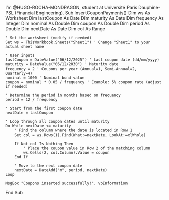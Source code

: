  I’m @HUGO-ROCHA-MONDRAGON, student at Université Paris Dauphine-PSL (Financial Engineering).
Sub InsertCouponPayments()
    Dim ws As Worksheet
    Dim lastCoupon As Date
    Dim maturity As Date
    Dim frequency As Integer
    Dim nominal As Double
    Dim coupon As Double
    Dim period As Double
    Dim nextDate As Date
    Dim col As Range
    
    ' Set the worksheet (modify if needed)
    Set ws = ThisWorkbook.Sheets("Sheet1") ' Change "Sheet1" to your actual sheet name

    ' User inputs
    lastCoupon = DateValue("06/12/2025") ' Last coupon date (dd/mm/yyyy)
    maturity = DateValue("06/12/2030") ' Maturity date
    frequency = 2 ' Coupons per year (Annual=1, Semi-Annual=2, Quarterly=4)
    nominal = 1000 ' Nominal bond value
    coupon = nominal * 0.05 / frequency ' Example: 5% coupon rate (adjust if needed)

    ' Determine the period in months based on frequency
    period = 12 / frequency

    ' Start from the first coupon date
    nextDate = lastCoupon

    ' Loop through all coupon dates until maturity
    Do While nextDate <= maturity
        ' Find the column where the date is located in Row 1
        Set col = ws.Rows(1).Find(What:=nextDate, LookAt:=xlWhole)
        
        If Not col Is Nothing Then
            ' Place the coupon value in Row 2 of the matching column
            ws.Cells(2, col.Column).Value = coupon
        End If
        
        ' Move to the next coupon date
        nextDate = DateAdd("m", period, nextDate)
    Loop
    
    MsgBox "Coupons inserted successfully!", vbInformation
End Sub
<!---
HUGO-ROCHA-MONDRAGON/HUGO-ROCHA-MONDRAGON is a ✨ special ✨ repository because its `README.md` (this file) appears on your GitHub profile.
You can click the Preview link to take a look at your changes.
--->
